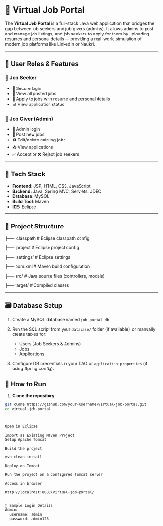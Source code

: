 

# 💼 Virtual Job Portal

The **Virtual Job Portal** is a full-stack Java web application that bridges the gap between job seekers and job givers (admins). It allows admins to post and manage job listings, and job seekers to apply for them by uploading resumes and personal details — providing a real-world simulation of modern job platforms like LinkedIn or Naukri.

---

## 👤 User Roles & Features

### 🔹 Job Seeker
- 🔐 Secure login  
- 👀 View all posted jobs  
- 📄 Apply to jobs with resume and personal details  
- 📊 View application status  

### 🔹 Job Giver (Admin)
- 🔐 Admin login  
- 📢 Post new jobs  
- 🛠 Edit/delete existing jobs  
- 📥 View applications  
- ✅ Accept or ❌ Reject job seekers  

---

## 🧰 Tech Stack

- **Frontend:** JSP, HTML, CSS, JavaScript  
- **Backend:** Java, Spring MVC, Servlets, JDBC  
- **Database:** MySQL  
- **Build Tool:** Maven  
- **IDE:** Eclipse

---

## 📁 Project Structure


├── .classpath               # Eclipse classpath config

├── .project                 # Eclipse project config

├── .settings/               # Eclipse settings

├── pom.xml                  # Maven build configuration

├── src/                     # Java source files (controllers, models)

├── target/                  # Compiled classes

---

## 🗃️ Database Setup

1. Create a MySQL database named `job_portal_db`  
2. Run the SQL script from your `database/` folder (if available), or manually create tables for:
   - Users (Job Seekers & Admins)
   - Jobs
   - Applications

3. Configure DB credentials in your DAO or `application.properties` (if using Spring config).



## 🚀 How to Run

1. **Clone the repository**
```bash
git clone https://github.com/your-username/virtual-job-portal.git
cd virtual-job-portal



Open in Eclipse

Import as Existing Maven Project
Setup Apache Tomcat

Build the project

mvn clean install

Deploy on Tomcat

Run the project on a configured Tomcat server

Access in browser

http://localhost:8080/virtual-job-portal/


🔑 Sample Login Details
Admin:
  username: admin
  password: admin123





